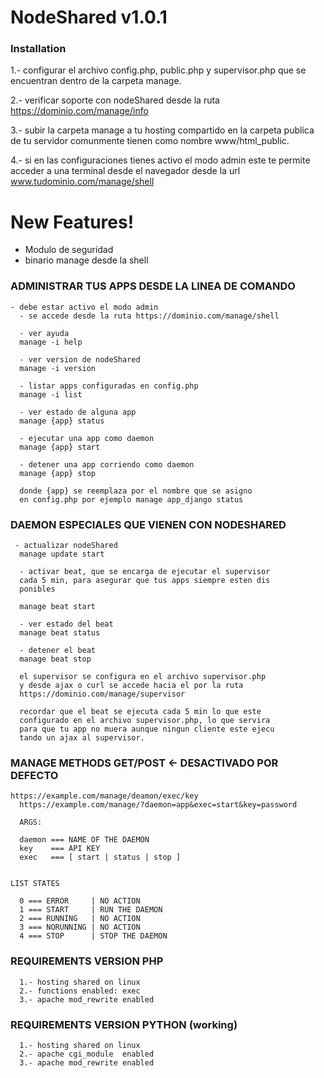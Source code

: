 # NodeShared v1.0.1

### Installation

  1.- configurar el archivo config.php, public.php y supervisor.php que se
  encuentran dentro de la carpeta manage.
  
  2.- verificar soporte con nodeShared desde la ruta https://dominio.com/manage/info

  3.- subir la carpeta manage a tu hosting compartido
  en la carpeta publica de tu servidor comunmente
  tienen como nombre www/html_public.

  4.- si en las configuraciones tienes activo el modo admin
  este te permite acceder a una terminal desde el navegador
  desde la url www.tudominio.com/manage/shell

# New Features!

  - Modulo de seguridad
  - binario manage desde la shell


### ADMINISTRAR TUS APPS DESDE LA LINEA DE COMANDO
```
- debe estar activo el modo admin
  - se accede desde la ruta https://dominio.com/manage/shell

  - ver ayuda
  manage -i help

  - ver version de nodeShared
  manage -i version

  - listar apps configuradas en config.php
  manage -i list

  - ver estado de alguna app
  manage {app} status

  - ejecutar una app como daemon
  manage {app} start

  - detener una app corriendo como daemon
  manage {app} stop

  donde {app} se reemplaza por el nombre que se asigno
  en config.php por ejemplo manage app_django status
```

### DAEMON ESPECIALES QUE VIENEN CON NODESHARED
```
 - actualizar nodeShared
  manage update start

  - activar beat, que se encarga de ejecutar el supervisor
  cada 5 min, para asegurar que tus apps siempre esten dis
  ponibles

  manage beat start

  - ver estado del beat
  manage beat status

  - detener el beat
  manage beat stop

  el supervisor se configura en el archivo supervisor.php
  y desde ajax o curl se accede hacia el por la ruta
  https://dominio.com/manage/supervisor

  recordar que el beat se ejecuta cada 5 min lo que este
  configurado en el archivo supervisor.php, lo que servira
  para que tu app no muera aunque ningun cliente este ejecu
  tando un ajax al supervisor.
```

### MANAGE METHODS GET/POST <- DESACTIVADO POR DEFECTO
```
https://example.com/manage/deamon/exec/key
  https://example.com/manage/?daemon=app&exec=start&key=password

  ARGS:

  daemon === NAME OF THE DAEMON
  key    === API KEY
  exec   === [ start | status | stop ]


LIST STATES

  0 === ERROR     | NO ACTION
  1 === START     | RUN THE DAEMON
  2 === RUNNING   | NO ACTION
  3 === NORUNNING | NO ACTION
  4 === STOP      | STOP THE DAEMON
```

### REQUIREMENTS VERSION PHP
```
  1.- hosting shared on linux
  2.- functions enabled: exec
  3.- apache mod_rewrite enabled
```

### REQUIREMENTS VERSION PYTHON (working)
```
  1.- hosting shared on linux
  2.- apache cgi_module  enabled
  3.- apache mod_rewrite enabled
```

